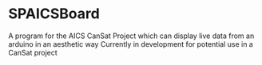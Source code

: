 # SPAICSBoard
A program for the AICS CanSat Project which can display live data from an arduino in an aesthetic way
Currently in development for potential use in a CanSat project
